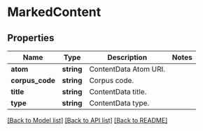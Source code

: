# MarkedContent

## Properties
Name | Type | Description | Notes
------------ | ------------- | ------------- | -------------
**atom** | **string** | ContentData Atom URI. | 
**corpus_code** | **string** | Corpus code. | 
**title** | **string** | ContentData title. | 
**type** | **string** | ContentData type. | 

[[Back to Model list]](../README.md#documentation-for-models) [[Back to API list]](../README.md#documentation-for-api-endpoints) [[Back to README]](../README.md)


